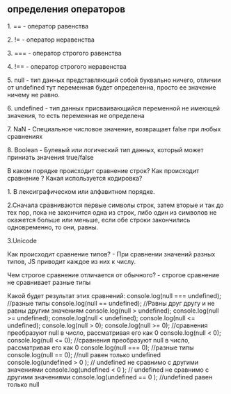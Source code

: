 <H2>определения операторов</H2>
<p>1. == - оператор равенства</p>
<p>2. != - оператор неравенства</p>
<p>3. === - оператор строгого равенства</p>
<p>4. !== - оператор строгого неравенства</p>
<p>5. null - тип данных представляющий собой буквально ничего, отличии от undefined тут переменная будет определенна, просто ее значение ничему не равно.</p>
<p>6. undefined - тип данных присваивающийся переменной не имеющей значения, то есть переменная не определена</p>
<p>7. NaN - Специальное числовое значение, возвращает false при любых сравнениях</p>
<p>8. Boolean - Булевый или логический тип данных, который может приниать значения true/false</p>

<p>В каком порядке происходит сравнение строк? Как происходит сравнение ? Какая используется кодировка?</p>
    <p>1. В лексиграфическом или алфавитном порядке.</p>
    <p>2.Сначала сравниваются первые символы строк, затем вторые и так до тех пор, пока не закончится одна из строк, либо один из символов не окажется больше или меньше, если обе строки закончились одновременно, то они, равны.</p>
    <p>3.Unicode</p>
<p>Как происходит сравнение типов? - При сравнении значений разных типов, JS приводит каждое из них к числу.</p>
<p>Чем строгое сравнение отличается от обычного? - строгое сравнение не сравнивает разные типы</p>

<p> Какой будет результат этих сравнений:
        <n>console.log(null === undefined); //разные типы</n>
        <n>console.log(null == undefined); //Равны друг другу и не равны другим значениям</n>
        <n>console.log(null > undefined);</n>
        <n>console.log(null >= undefined);</n>
        <n>console.log(null < undefined);</n>
        <n>console.log(null <= undefined);</n>
        <n>console.log(null > 0);</n>
        <n>console.log(null >= 0); //сравнения преобразуют null в число, рассматривая его как 0</n>
        <n>console.log(null < 0);</n>
        <n>console.log(null <= 0); //сравнения преобразуют null в число, рассматривая его как 0</n>
        <n>console.log(null === 0); //разные типы</n>
        <n>console.log(null == 0); //null равен только undefined</n>
        <n>console.log(undefined > 0 ); // undefined не сравнимо с другими значениями</n>
        <n>console.log(undefined < 0 ); // undefined не сравнимо с другими значениями</n>
        <n>console.log(undefined == 0 ); //undefined равен только null</p>